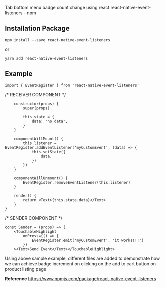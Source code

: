 Tab bottom menu badge count change using react react-native-event-listeners - npm

## **Installation Package**

```npm install --save react-native-event-listeners```

or

```yarn add react-native-event-listeners```


## **Example**

```import { EventRegister } from 'react-native-event-listeners'```
 

/*  RECEIVER COMPONENT */

```class Receiver extends PureComponent {
    constructor(props) {
        super(props)
        
        this.state = {
            data: 'no data',
        }
    }
    
    componentWillMount() {
        this.listener = EventRegister.addEventListener('myCustomEvent', (data) => {
            this.setState({
                data,
            })
        })
    }
    
    componentWillUnmount() {
        EventRegister.removeEventListener(this.listener)
    }
    
    render() {
        return <Text>{this.state.data}</Text>
    }
}
```
 
/* SENDER COMPONENT */

```
const Sender = (props) => (
    <TouchableHighlight
        onPress={() => {
            EventRegister.emit('myCustomEvent', 'it works!!!')
        })
    ><Text>Send Event</Text></TouchableHighlight>
```
    
Using above sample example, different files are added to demonstrate how we can achieve badge increment on clicking on the add to cart button on product listing page

**Reference**
https://www.npmjs.com/package/react-native-event-listeners
